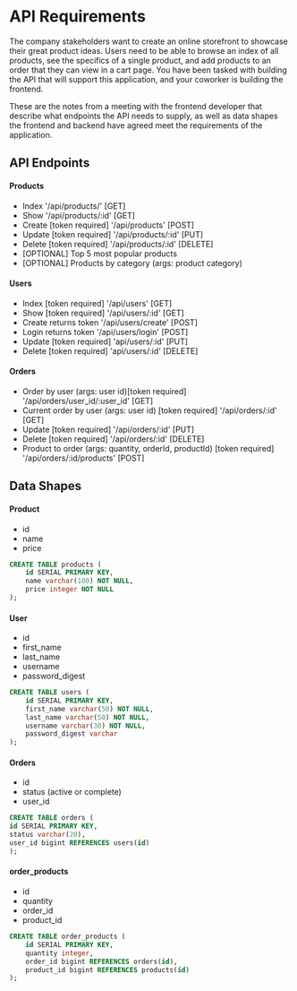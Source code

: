 # API Requirements
The company stakeholders want to create an online storefront to showcase their great product ideas. Users need to be able to browse an index of all products, see the specifics of a single product, and add products to an order that they can view in a cart page. You have been tasked with building the API that will support this application, and your coworker is building the frontend.

These are the notes from a meeting with the frontend developer that describe what endpoints the API needs to supply, as well as data shapes the frontend and backend have agreed meet the requirements of the application. 

## API Endpoints
#### Products
- Index '/api/products/' [GET]
- Show '/api/products/:id' [GET]
- Create [token required] '/api/products' [POST]
- Update [token required] '/api/products/:id' [PUT]
- Delete [token required] '/api/products/:id' [DELETE]
- [OPTIONAL] Top 5 most popular products 
- [OPTIONAL] Products by category (args: product category)

#### Users
- Index [token required] '/api/users' [GET]
- Show [token required] '/api/users/:id' [GET]
- Create returns token '/api/users/create' [POST]
- Login returns token '/api/users/login' [POST]
- Update [token required] 'api/users/:id' [PUT]
- Delete [token required] 'api/users/:id' [DELETE]

#### Orders
- Order by user (args: user id)[token required] '/api/orders/user_id/:user_id' [GET]
- Current order by user (args: user id) [token required] '/api/orders/:id' [GET]
- Update [token required] '/api/orders/:id' [PUT]
- Delete [token required] '/api/orders/:id' [DELETE]
- Product to order (args: quantity, orderId, productId) [token required] '/api/orders/:id/products' [POST]

## Data Shapes
#### Product
-  id
- name
- price
``` sql
CREATE TABLE products (
    id SERIAL PRIMARY KEY,
    name varchar(100) NOT NULL,
    price integer NOT NULL
);
```
#### User
- id
- first_name
- last_name
- username
- password_digest
``` sql
CREATE TABLE users (
    id SERIAL PRIMARY KEY,
    first_name varchar(50) NOT NULL,
    last_name varchar(50) NOT NULL,
    username varchar(30) NOT NULL,
    password_digest varchar
);
```
#### Orders
- id
- status (active or complete)
- user_id
``` sql
CREATE TABLE orders (
id SERIAL PRIMARY KEY,
status varchar(20),
user_id bigint REFERENCES users(id)
);
```

#### order_products
- id
- quantity
- order_id
- product_id

``` sql
CREATE TABLE order_products (
    id SERIAL PRIMARY KEY,
    quantity integer,
    order_id bigint REFERENCES orders(id),
    product_id bigint REFERENCES products(id)
);
```